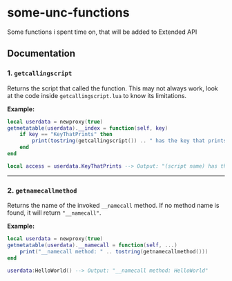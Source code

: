 # some-unc-functions
Some functions i spent time on, that will be added to Extended API

## Documentation

### 1. `getcallingscript`

Returns the script that called the function. This may not always work, look at the code inside `getcallingscript.lua` to know its limitations.

**Example:**

```lua
local userdata = newproxy(true)
getmetatable(userdata).__index = function(self, key)
	if key == "KeyThatPrints" then
		print(tostring(getcallingscript()) .. " has the key that prints.")
	end
end

local access = userdata.KeyThatPrints --> Output: "(script name) has the key that prints."
```

---

### 2. `getnamecallmethod`

Returns the name of the invoked `__namecall` method. If no method name is found, it will return `"__namecall"`.

**Example:**

```lua
local userdata = newproxy(true)
getmetatable(userdata).__namecall = function(self, ...)
	print("__namecall method: " .. tostring(getnamecallmethod()))
end

userdata:HelloWorld() --> Output: "__namecall method: HelloWorld"
```
